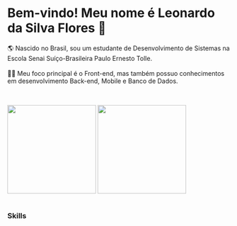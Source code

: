 # Bem-vindo! Meu nome é Leonardo da Silva Flores 👋

🌎 Nascido no Brasil, sou um estudante de Desenvolvimento de Sistemas na Escola Senai Suíço-Brasileira Paulo Ernesto Tolle.<br><br>
👨‍💻 Meu foco principal é o Front-end, mas também possuo conhecimentos em desenvolvimento Back-end, Mobile e Banco de Dados.<br><br>

##

<picture>
  <source
    srcset="https://github-readme-stats.vercel.app/api?username=leosfl9&show_icons=true&theme=dark"
    media="(prefers-color-scheme: dark)"
  />
  <source
    srcset="https://github-readme-stats.vercel.app/api?username=leosfl9&show_icons=true"
    media="(prefers-color-scheme: light), (prefers-color-scheme: no-preference)"
  />
  <img align="center" height=200 src="https://github-readme-stats.vercel.app/api?username=leosfl9&show_icons=true" />
</picture>

<picture>
  <source
    srcset="https://github-readme-stats.vercel.app/api/top-langs?username=leosfl9&layout=compact&langs_count=8&card_width=320&theme=dark"
    media="(prefers-color-scheme: dark)"
  />
  <source
    srcset="https://github-readme-stats.vercel.app/api/top-langs?username=leosfl9&layout=compact&langs_count=8&card_width=320"
    media="(prefers-color-scheme: light), (prefers-color-scheme: no-preference)"
  />
  <img align="center" height=200 src="https://github-readme-stats.vercel.app/api/top-langs?username=leosfl9&layout=compact&langs_count=8&card_width=320" />
</picture> <br><br>

### Skills
